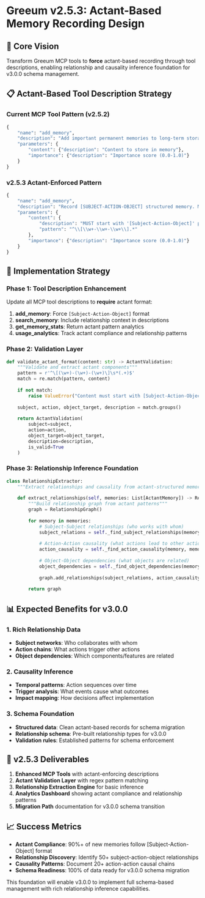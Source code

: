 # Greeum v2.5.3: Actant-Based Memory Recording Design

## 🎯 Core Vision

Transform Greeum MCP tools to **force** actant-based recording through tool descriptions, enabling relationship and causality inference foundation for v3.0.0 schema management.

## 📋 Actant-Based Tool Description Strategy

### Current MCP Tool Pattern (v2.5.2)
```python
{
    "name": "add_memory", 
    "description": "Add important permanent memories to long-term storage.",
    "parameters": {
        "content": {"description": "Content to store in memory"},
        "importance": {"description": "Importance score (0.0-1.0)"}
    }
}
```

### v2.5.3 Actant-Enforced Pattern
```python
{
    "name": "add_memory",
    "description": "Record [SUBJECT-ACTION-OBJECT] structured memory. MANDATORY format: '[주체-행동-객체] 구체적 내용'. Examples: '[사용자-요청-기능개선]', '[Claude-발견-버그]', '[팀-결정-아키텍처]'",
    "parameters": {
        "content": {
            "description": "MUST start with '[Subject-Action-Object]' pattern. Subject: who performed action (사용자/Claude/팀/시스템). Action: specific verb (요청/발견/결정/구현/테스트). Object: target of action. Required format: '[주체-행동-객체] detailed description 1-2 sentences'",
            "pattern": "^\\[\\w+-\\w+-\\w+\\].*"
        },
        "importance": {"description": "Importance score (0.0-1.0)"}
    }
}
```

## 🔧 Implementation Strategy

### Phase 1: Tool Description Enhancement
Update all MCP tool descriptions to **require** actant format:

1. **add_memory**: Force `[Subject-Action-Object]` format
2. **search_memory**: Include relationship context in descriptions  
3. **get_memory_stats**: Return actant pattern analytics
4. **usage_analytics**: Track actant compliance and relationship patterns

### Phase 2: Validation Layer
```python
def validate_actant_format(content: str) -> ActantValidation:
    """Validate and extract actant components"""
    pattern = r'^\[(\w+)-(\w+)-(\w+)\]\s*(.+)$'
    match = re.match(pattern, content)
    
    if not match:
        raise ValueError("Content must start with [Subject-Action-Object] format")
    
    subject, action, object_target, description = match.groups()
    
    return ActantValidation(
        subject=subject,
        action=action, 
        object_target=object_target,
        description=description,
        is_valid=True
    )
```

### Phase 3: Relationship Inference Foundation
```python
class RelationshipExtractor:
    """Extract relationships and causality from actant-structured memories"""
    
    def extract_relationships(self, memories: List[ActantMemory]) -> RelationshipGraph:
        """Build relationship graph from actant patterns"""
        graph = RelationshipGraph()
        
        for memory in memories:
            # Subject-Subject relationships (who works with whom)
            subject_relations = self._find_subject_relationships(memory, memories)
            
            # Action-Action causality (what actions lead to other actions)  
            action_causality = self._find_action_causality(memory, memories)
            
            # Object-Object dependencies (what objects are related)
            object_dependencies = self._find_object_dependencies(memory, memories)
            
            graph.add_relationships(subject_relations, action_causality, object_dependencies)
            
        return graph
```

## 📊 Expected Benefits for v3.0.0

### 1. Rich Relationship Data
- **Subject networks**: Who collaborates with whom
- **Action chains**: What actions trigger other actions
- **Object dependencies**: Which components/features are related

### 2. Causality Inference
- **Temporal patterns**: Action sequences over time
- **Trigger analysis**: What events cause what outcomes
- **Impact mapping**: How decisions affect implementation

### 3. Schema Foundation
- **Structured data**: Clean actant-based records for schema migration
- **Relationship schema**: Pre-built relationship types for v3.0.0
- **Validation rules**: Established patterns for schema enforcement

## 🎯 v2.5.3 Deliverables

1. **Enhanced MCP Tools** with actant-enforcing descriptions
2. **Actant Validation Layer** with regex pattern matching
3. **Relationship Extraction Engine** for basic inference
4. **Analytics Dashboard** showing actant compliance and relationship patterns
5. **Migration Path** documentation for v3.0.0 schema transition

## 📈 Success Metrics

- **Actant Compliance**: 90%+ of new memories follow [Subject-Action-Object] format
- **Relationship Discovery**: Identify 50+ subject-action-object relationships
- **Causality Patterns**: Document 20+ action-action causal chains
- **Schema Readiness**: 100% of data ready for v3.0.0 schema migration

This foundation will enable v3.0.0 to implement full schema-based management with rich relationship inference capabilities.